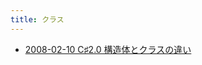 ```yaml
---
title: クラス
---
```



- [2008-02-10 C♯2.0 構造体とクラスの違い](./../../../../../d/2008/02/10/C♯2.0_構造体とクラスの違い.md)




